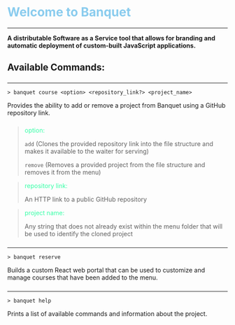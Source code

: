 # <span style="color:#8accee">Welcome to Banquet</span>

---

**A distributable Software as a Service tool that allows for branding and automatic 
deployment of custom-built JavaScript applications.**


## Available Commands:
###

---

```shell
> banquet course <option> <repository_link?> <project_name>
```
Provides the ability to add or remove a project from Banquet using a GitHub repository
link.
###

> <span style="color:#37ffa7">option:</span> 
> 
> ```add``` (Clones the provided repository link into the file structure and makes it
> available to the waiter for serving)
> 
> ```remove``` (Removes a provided project from the file structure and removes it from
> the menu)

> <span style="color:#37ffa7">repository link:</span>
> 
> An HTTP link to a public GitHub repository

> <span style="color:#37ffa7">project name:</span>
> 
> Any string that does not already exist within the menu folder that will be used to
> identify the cloned project
###

---

```shell
> banquet reserve
```
Builds a custom React web portal that can be used to customize and manage courses 
that have been added to the menu.
###

---

```shell
> banquet help
```
Prints a list of available commands and information about the project.
